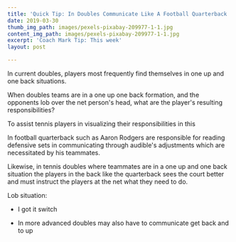```yaml
---
title: 'Quick Tip: In Doubles Communicate Like A Football Quarterback '
date: 2019-03-30
thumb_img_path: images/pexels-pixabay-209977-1-1.jpg
content_img_path: images/pexels-pixabay-209977-1-1.jpg
excerpt: 'Coach Mark Tip: This week'
layout: post

---
```


In current doubles, players most frequently find themselves in one up and one back situations.

When doubles teams are in a one up one back formation, and the opponents lob over the net person's head, what are the player's resulting responsibilities?

To assist tennis players in visualizing their responsibilities in this 

In football quarterback such as Aaron Rodgers are responsible for reading defensive sets in communicating through audible's adjustments which are necessitated by his teammates.

Likewise, in tennis doubles where teammates are in a one up and one back situation the players in the back like the quarterback sees the court better and must instruct the players at the net what they need to do.

Lob situation:

  
 

* I got it switch

  
 

* In more advanced doubles may also have to communicate get back and to up